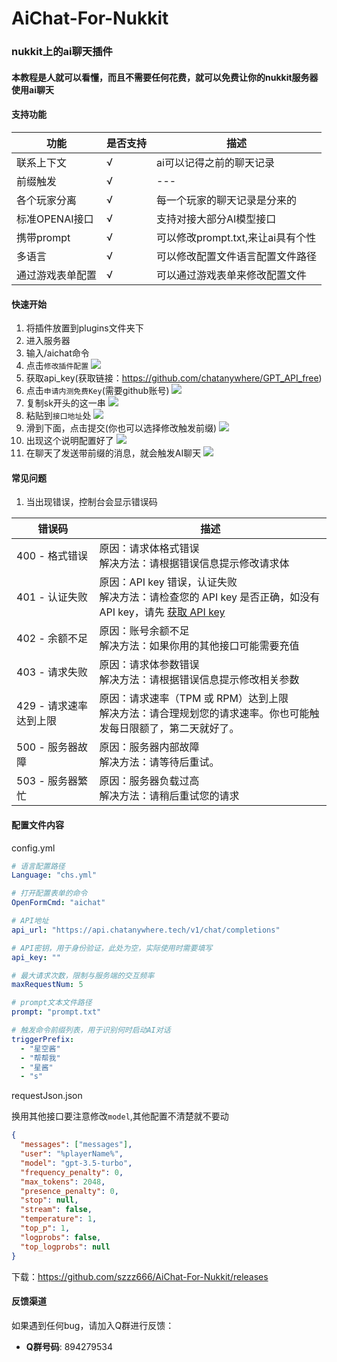 # AiChat-For-Nukkit
### nukkit上的ai聊天插件
#### 本教程是人就可以看懂，而且不需要任何花费，就可以免费让你的nukkit服务器使用ai聊天
#### 支持功能
| 功能         | 是否支持 | 描述                      |
|------------|--|-------------------------|
| 联系上下文      |√ | ai可以记得之前的聊天记录           |
| 前缀触发       |√ | ---                     |
| 各个玩家分离     |√ | 每一个玩家的聊天记录是分来的          |
| 标准OPENAI接口 |√ | 支持对接大部分AI模型接口           |
| 携带prompt   |√ | 可以修改prompt.txt,来让ai具有个性 |
| 多语言        |√ | 可以修改配置文件语言配置文件路径        |
| 通过游戏表单配置   |√ | 可以通过游戏表单来修改配置文件         |
#### 快速开始
1. 将插件放置到plugins文件夹下
2. 进入服务器
3. 输入/aichat命令
4. 点击`修改插件配置`
![](img/PixPin_2024-06-23_00-20-58.png)
5. 获取api_key(获取链接：https://github.com/chatanywhere/GPT_API_free)
6. 点击`申请内测免费Key`(需要github账号)
![](img/img.png)
7. 复制sk开头的这一串
![](img/img_1.png)
8. 粘贴到`接口地址`处
![](img/img_2.png)
9. 滑到下面，点击提交(你也可以选择修改触发前缀)
![](img/img_3.png)
10. 出现这个说明配置好了
![](img/img_4.png)
11. 在聊天了发送带前缀的消息，就会触发AI聊天
![](img/img_5.png)
#### 常见问题
1. 当出现错误，控制台会显示错误码

| 错误码            | 描述                                                                                                                       |
|----------------|--------------------------------------------------------------------------------------------------------------------------|
| 400 - 格式错误     | 原因：请求体格式错误<br/>解决方法：请根据错误信息提示修改请求体                                                                                       |
| 401 - 认证失败     | 原因：API key 错误，认证失败<br/>解决方法：请检查您的 API key 是否正确，如没有 API key，请先 [获取 API key](https://github.com/chatanywhere/GPT_API_free) |
| 402 - 余额不足     | 原因：账号余额不足<br/>解决方法：如果你用的其他接口可能需要充值                                                                                       |
| 403 - 请求失败     | 原因：请求体参数错误<br/>解决方法：请根据错误信息提示修改相关参数                                                                                      |
| 429 - 请求速率达到上限 | 原因：请求速率（TPM 或 RPM）达到上限<br/>解决方法：请合理规划您的请求速率。你也可能触发每日限额了，第二天就好了。                                                          |
| 500 - 服务器故障    | 原因：服务器内部故障<br/>解决方法：请等待后重试。                                                                                                                     |
| 503 - 服务器繁忙    | 原因：服务器负载过高<br/>解决方法：请稍后重试您的请求                                                                                                                      |

#### 配置文件内容
config.yml
```yaml
# 语言配置路径
Language: "chs.yml"

# 打开配置表单的命令
OpenFormCmd: "aichat"

# API地址
api_url: "https://api.chatanywhere.tech/v1/chat/completions"

# API密钥，用于身份验证，此处为空，实际使用时需要填写
api_key: ""

# 最大请求次数，限制与服务端的交互频率
maxRequestNum: 5

# prompt文本文件路径
prompt: "prompt.txt"

# 触发命令前缀列表，用于识别何时启动AI对话
triggerPrefix:
  - "星空酱"
  - "帮帮我"
  - "星酱"
  - "s"


```
requestJson.json

换用其他接口要注意修改`model`,其他配置不清楚就不要动
```json
{
  "messages": ["messages"],
  "user": "%playerName%",
  "model": "gpt-3.5-turbo",
  "frequency_penalty": 0,
  "max_tokens": 2048,
  "presence_penalty": 0,
  "stop": null,
  "stream": false,
  "temperature": 1,
  "top_p": 1,
  "logprobs": false,
  "top_logprobs": null
}
```
下载：https://github.com/szzz666/AiChat-For-Nukkit/releases
#### 反馈渠道
如果遇到任何bug，请加入Q群进行反馈：
- **Q群号码**: 894279534

